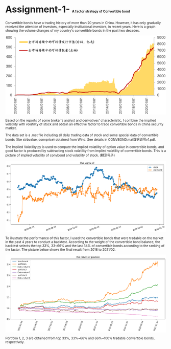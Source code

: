 # Assignment-1- <font size="1">A factor strategy of Convertible bond

Convertible bonds have a trading history of more than 20 years in China. However, it has only gradually received the attention of investors, especially institutional investors, in recent years. Here is a graph showing the volume changes of my country's convertible bonds in the past two decades.
<div style="align: center">
<img src="https://raw.githubusercontent.com/algo21-220040038/Assignment-1/master/result/Amount.png"/>
</div>

Based on the reports of some broker's analyst and derivatives' characteristic, I combine the impilied volatility with volatility of stock and obtain 
an effective factor to trade convertible bonds in China security market.

The data set is a .mat file including all daily trading data of stock and some special data of convertible bonds (like strbvalue, convprice) obtained from Wind. See details in CONVBOND.mat数据说明v1.pdf.

The Implied Volatility.py is used to compute the implied volatility of option value in convertible bonds, and good factor is produced by subtracting stock volatility from implied volatility of convertible bonds.
This is a picture of implied volatility of convbond and volatility of stock. (精测电子)

![image](https://raw.githubusercontent.com/algo21-220040038/Assignment-1/master/result/Volatility.png)

To illustrate the performance of this factor, I used the convertible bonds that were tradable on the market in the past 4 years to conduct a backtest. According to the weight of the convertible bond balance, the backtest selects the top 33%, 33~66% and the last 34% of convertible bonds according to the ranking of the factor.
The picture below shows the final result from 2016 to 2021/02.

![image](https://raw.githubusercontent.com/algo21-220040038/Assignment-1/master/result/Portfolio-return.png)

Portfolio 1, 2, 3 are obtained from top 33%, 33%~66% and 66%~100% tradable convertible bonds, respectively.
